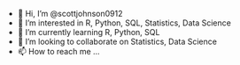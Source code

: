 - 👋 Hi, I’m @scottjohnson0912
- 👀 I’m interested in R, Python, SQL, Statistics, Data Science
- 🌱 I’m currently learning R, Python, SQL
- 💞️ I’m looking to collaborate on Statistics, Data Science
- 📫 How to reach me ...

<!---
scottjohnson0912/scottjohnson0912 is a ✨ special ✨ repository because its `README.md` (this file) appears on your GitHub profile.
You can click the Preview link to take a look at your changes.
--->
